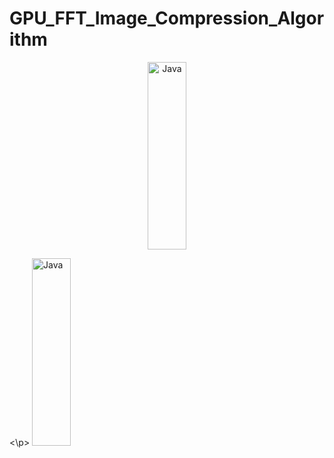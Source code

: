 # GPU_FFT_Image_Compression_Algorithm


<p align="center">
  <img alt="Java" width="35%" height="300px" src="https://github.com/user-attachments/assets/7913219c-9957-43fc-becb-dbf65e77cc05">
  <p>                                         <\p>
  <img alt="Java" width="35%" height="300px" src="https://github.com/user-attachments/assets/d82269eb-fe92-4357-b816-803ce49ae81b">
</p>
